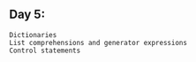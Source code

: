 ## Day 5:

    Dictionaries
    List comprehensions and generator expressions
    Control statements